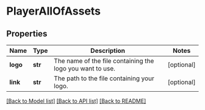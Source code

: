 # PlayerAllOfAssets

## Properties
Name | Type | Description | Notes
------------ | ------------- | ------------- | -------------
**logo** | **str** | The name of the file containing the logo you want to use. | [optional] 
**link** | **str** | The path to the file containing your logo. | [optional] 

[[Back to Model list]](../README.md#documentation-for-models) [[Back to API list]](../README.md#documentation-for-api-endpoints) [[Back to README]](../README.md)


